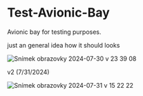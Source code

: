 # Test-Avionic-Bay
Avionic bay for testing purposes.

just an general idea how it should looks

![Snímek obrazovky 2024-07-30 v 23 39 08](https://github.com/user-attachments/assets/db7a9e12-287c-46f6-8598-2db633a09405)

v2 (7/31/2024)

![Snímek obrazovky 2024-07-31 v 15 22 22](https://github.com/user-attachments/assets/2cdafab3-2eef-4812-80bd-f68dd1fb8531)
